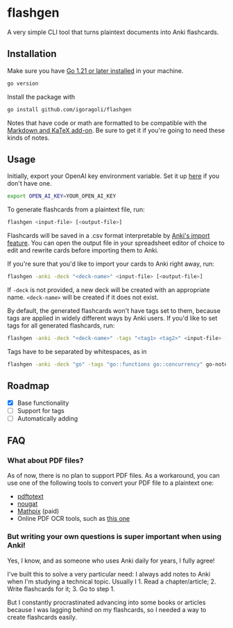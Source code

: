 # flashgen

A very simple CLI tool that turns plaintext documents into Anki flashcards.

## Installation

Make sure you have [Go 1.21 or later installed](https://go.dev/doc/install) in your machine.

```bash
go version
```

Install the package with

```bash
go install github.com/igoragoli/flashgen
```

Notes that have code or math are formatted to be compatible with the [Markdown and KaTeX add-on](https://ankiweb.net/shared/info/1087328706). Be sure to get it if you're going to need these kinds of notes.

## Usage

Initially, export your OpenAI key environment variable. Set it up [here](https://platform.openai.com/docs/quickstart/step-2-setup-your-api-key) if you don't have one.

```bash
export OPEN_AI_KEY=YOUR_OPEN_AI_KEY
```

To generate flashcards from a plaintext file, run:

```bash
flashgen <input-file> [<output-file>]
```

Flashcards will be saved in a .csv format interpretable by [Anki's import feature](https://docs.ankiweb.net/importing/intro.html). You can open the output file in your spreadsheet editor of choice to edit and rewrite cards before importing them to Anki.

If you're sure that you'd like to import your cards to Anki right away, run:

```bash
flashgen -anki -deck "<deck-name>" <input-file> [<output-file>]
```

If `-deck` is not provided, a new deck will be created with an appropriate name. `<deck-name>` will be created if it does not exist.

By default, the generated flashcards won't have tags set to them, because tags are applied in widely different ways by Anki users. If you'd like to set tags for all generated flashcards, run:

```bash
flashgen -anki -deck "<deck-name>" -tags "<tag1> <tag2>" <input-file> [<output-file>]
```

Tags have to be separated by whitespaces, as in

```bash
flashgen -anki -deck "go" -tags "go::functions go::concurrency" go-notes.md go-flashcards.csv
```

## Roadmap

- [x] Base functionality
- [ ] Support for tags
- [ ] Automatically adding

## FAQ

### What about PDF files?

As of now, there is no plan to support PDF files. As a workaround, you can use one of the following tools to convert your PDF file to a plaintext one:

- [pdftotext](https://www.xpdfreader.com/pdftotext-man.html)
- [nougat](https://github.com/facebookresearch/nougat)
- [Mathpix](https://mathpix.com/) (paid)
- Online PDF OCR tools, such as [this one](https://tools.pdf24.org/en/ocr-pdf)

### But writing your own questions is super important when using Anki!

Yes, I know, and as someone who uses Anki daily for years, I fully agree! 

I've built this to solve a very particular need: I always add notes to Anki when I'm studying a technical topic. Usually I 1. Read a chapter/article; 2. Write flashcards for it; 3. Go to step 1. 

But I constantly procrastinated advancing into some books or articles because I was lagging behind on my flashcards, so I needed a way to create flashcards easily.